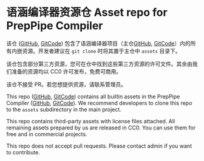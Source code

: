 # 语涵编译器资源仓 Asset repo for PrepPipe Compiler

该仓 ([GitHub](https://github.com/PrepPipe/preppipe-assets), [GitCode](https://gitcode.com/preppipe/preppipe-assets)) 包含了语涵编译器项目（主仓[GitHub](https://github.com/PrepPipe/preppipe-python), [GitCode](https://gitcode.com/preppipe/preppipe-python)）内的所有内嵌资源。开发者建议在 `git clone` 时将其置于主仓中 `assets` 目录下。

该仓包含部分第三方资源，您可在仓中找到这些第三方资源的许可文件。其余由我们准备的资源均以 CC0 许可发布，免费可商用。

该仓不接受 PR。若您想提供资源，请联系管理员。

This repo ([GitHub](https://github.com/PrepPipe/preppipe-assets), [GitCode](https://gitcode.com/preppipe/preppipe-assets)) contains all builtin assets in the PrepPipe Compiler ([GitHub](https://github.com/PrepPipe/preppipe-python), [GitCode](https://gitcode.com/preppipe/preppipe-python)). We recommend developers to clone this repo to the `assets` subdirectory in the main project.

This repo contains third-party assets with license files attached. All remaining assets prepared by us are released in CC0. You can use them for free and in commercial projects.

This repo does not accept pull requests. Please contact admin if you want to contribute.
